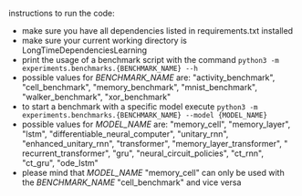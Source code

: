 instructions to run the code:

- make sure you have all dependencies listed in requirements.txt installed
- make sure your current working directory is LongTimeDependenciesLearning
- print the usage of a benchmark script with the command ``python3 -m experiments.benchmarks.{BENCHMARK_NAME} --h``
- possible values for *BENCHMARK_NAME* are: "activity_benchmark", "cell_benchmark", "memory_benchmark", "mnist_benchmark", "walker_benchmark", "xor_benchmark"
- to start a benchmark with a specific model execute ``python3 -m experiments.benchmarks.{BENCHMARK_NAME} --model {MODEL_NAME}``
- possible values for *MODEL_NAME* are: "memory_cell", "memory_layer", "lstm", "differentiable_neural_computer", "unitary_rnn", "enhanced_unitary_rnn", "transformer", "memory_layer_transformer", "
  recurrent_transformer", "gru", "neural_circuit_policies", "ct_rnn", "ct_gru", "ode_lstm"
- please mind that *MODEL_NAME* "memory_cell" can only be used with the *BENCHMARK_NAME* "cell_benchmark" and vice versa
